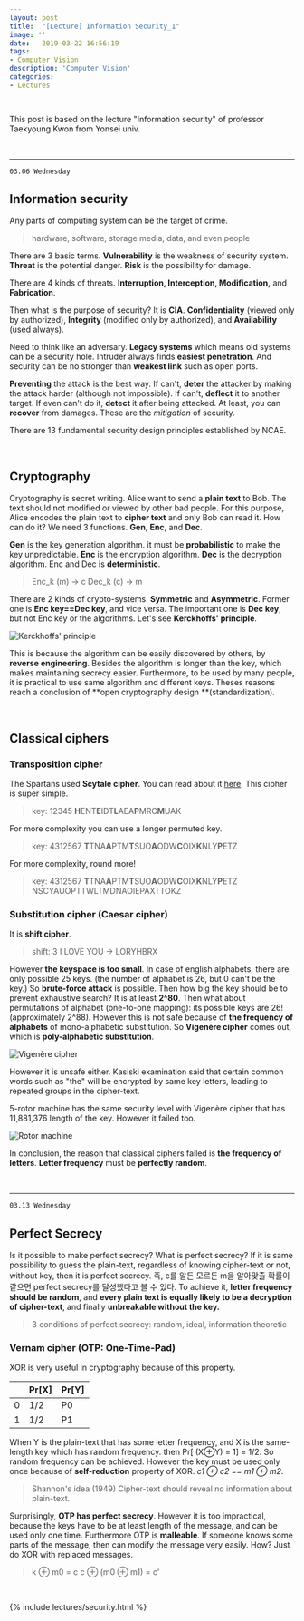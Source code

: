 ```yaml
---
layout: post
title:  "[Lecture] Information Security_1"
image: ''
date:   2019-03-22 16:56:19
tags:
- Computer Vision
description: 'Computer Vision'
categories:
- Lectures

---
```


This post is based on the lecture "Information security" of professor Taekyoung Kwon from Yonsei univ.

<br>

------

`03.06 Wednesday`

## Information security

Any parts of computing system can be the target of crime.

> hardware, software, storage media, data, and even people

There are 3 basic terms. **Vulnerability** is the weakness of security system. **Threat** is the potential danger. **Risk** is the possibility for damage.

There are 4 kinds of threats. **Interruption, Interception, Modification,** and **Fabrication**.

Then what is the purpose of security? It is **CIA**. **Confidentiality** (viewed only by authorized), **Integrity** (modified only by authorized), and **Availability** (used always). 

 Need to think like an adversary. **Legacy systems** which means old systems can be a security hole. Intruder always finds **easiest penetration**. And security can be no stronger than **weakest link** such as open ports. 

**Preventing** the attack is the best way. If can't, **deter** the attacker by making the attack harder (although not impossible). If can't, **deflect** it to another target. If even can't do it, **detect** it after being attacked. At least, you can **recover** from damages. These are the *mitigation* of security.

There are 13 fundamental security design principles established by NCAE. 

<br>

## Cryptography

Cryptography is secret writing. Alice want to send a **plain text** to Bob. The text should not modified or viewed by other bad people. For this purpose, Alice encodes the plain text to **cipher text** and only Bob can read it. How can do it?  We need 3 functions. **Gen**, **Enc**, and **Dec**.

**Gen** is the key generation algorithm. it must be **probabilistic** to make the key unpredictable. **Enc** is the encryption algorithm. **Dec** is the decryption algorithm. Enc and Dec is **deterministic**. 

> Enc_k (m) -> c
> Dec_k (c) -> m

There are 2 kinds of crypto-systems. **Symmetric** and **Asymmetric**. Former one is **Enc key==Dec key**, and vice versa. The important one is **Dec key**, but not Enc key or the algorithms. Let's see **Kerckhoffs' principle**.

![Kerckhoffs' principle](https://image.slidesharecdn.com/cryptographyunderengineering1-141119104437-conversion-gate02/95/cryptography-underengineering-21-638.jpg?cb=1416394167)

This is because the algorithm can be easily discovered by others, by **reverse engineering**. Besides the algorithm is longer than the key, which makes maintaining secrecy easier. Furthermore, to be used by many people, it is practical to use same algorithm and different keys. Theses reasons reach a conclusion of **open cryptography design **(standardization).

<br>

## Classical ciphers

### Transposition cipher

The Spartans used **Scytale cipher**. You can read about it <a href="https://en.wikipedia.org/wiki/Scytale">here</a>. This cipher is super simple.

> key: 12345
> **H**ENT**E**IDT**L**AEA**P**MRC**M**UAK

For more complexity you can use a longer permuted key.

> key: 4312567
> **T**TNA**A**PTM**T**SUO**A**ODW**C**OIX**K**NLY**P**ETZ

For more complexity, round more!

> key: 4312567
> **T**TNA**A**PTM**T**SUO**A**ODW**C**OIX**K**NLY**P**ETZ
> NSCYAUOPTTWLTMDNAOIEPAXTTOKZ

### Substitution cipher (Caesar cipher)

It is **shift cipher**.

> shift: 3
> I LOVE YOU -> LORYHBRX

However **the keyspace is too small**. In case of english alphabets, there are only possible 25 keys. (the number of alphabet is 26, but 0 can't be the key.) So **brute-force attack** is possible. Then how big the key should be to prevent exhaustive search? It is at least **2^80**. Then what about permutations of alphabet (one-to-one mapping): its possible keys are 26! (approximately 2^88). However this is not safe because of **the frequency of alphabets** of mono-alphabetic substitution. So  **Vigenère cipher** comes out, which is **poly-alphabetic substitution**. 

![Vigenère cipher](https://images.code.org/06858f88ac12997bba73f4f76638a068-image-1443574425185.gif)

However it is unsafe either. Kasiski examination said that certain common words such as "the" will be encrypted by same key letters, leading to repeated groups in the cipher-text.

5-rotor machine has the same security level with Vigenère cipher that has 11,881,376 length  of the key. However it failed too.

![Rotor machine](http://www.merkle.com/cryo/rotor.gif)

In conclusion, the reason that classical ciphers failed is **the frequency of letters**. **Letter frequency** must be **perfectly random**.

<br>

---

`03.13 Wednesday`

## Perfect Secrecy

Is it possible to make perfect secrecy? What is perfect secrecy? If it is same possibility to guess the plain-text, regardless of knowing cipher-text or not, without key, then it is perfect secrecy. 즉, c를 알든 모르든 m을 알아맞출 확률이 같으면 perfect secrecy를 달성했다고 볼 수 있다. To achieve it, **letter frequency should be random**, and **every plain text is equally likely to be a decryption of cipher-text**, and finally **unbreakable without the key.**

> 3 conditions of perfect secrecy: random, ideal, information theoretic

### Vernam cipher (OTP: One-Time-Pad)

XOR is very useful in cryptography because of this property.

|      | Pr[X] | Pr[Y] |
| ---- | ----- | ----- |
| 0    | 1/2   | P0    |
| 1    | 1/2   | P1    |

When Y is the plain-text that has some letter frequency, and X is the same-length key which has random frequency. then Pr[ (X⊕Y) = 1] = 1/2. So random frequency can be achieved. However the key must be used only once because of **self-reduction** property of XOR. *c1 ⊕ c2 == m1 ⊕ m2*. 

> Shannon's idea (1949)
> Cipher-text should reveal no information about plain-text.

Surprisingly, **OTP has perfect secrecy**. However it is too impractical, because the keys have to be at least length of the message, and can be used only one time. Furthermore OTP is **malleable**. If someone knows some parts of the message, then can modify the message very easily. How? Just do XOR with replaced messages. 

> k ⊕ m0 = c
> c ⊕ (m0 ⊕ m1) = c'



<br>

{% include lectures/security.html %}